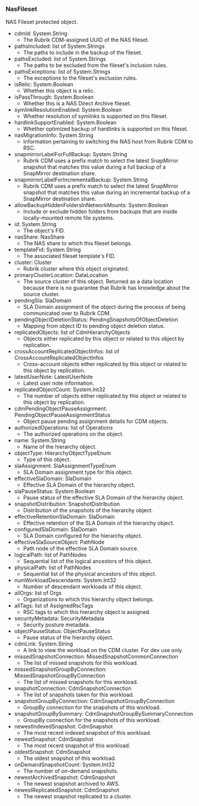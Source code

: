 ### NasFileset
NAS Fileset protected object.

- cdmId: System.String
  - The Rubrik CDM-assigned UUID of the NAS fileset.
- pathsIncluded: list of System.Strings
  - The paths to include in the backup of the fileset.
- pathsExcluded: list of System.Strings
  - The paths to be excluded from the fileset's inclusion rules.
- pathsExceptions: list of System.Strings
  - The exceptions to the fileset's exclusion rules.
- isRelic: System.Boolean
  - Whether this object is a relic.
- isPassThrough: System.Boolean
  - Whether this is a NAS Direct Archive fileset.
- symlinkResolutionEnabled: System.Boolean
  - Whether resolution of symlinks is supported on this fileset.
- hardlinkSupportEnabled: System.Boolean
  - Whether optimized backup of hardlinks is supported on this fileset.
- nasMigrationInfo: System.String
  - Information pertaining to switching the NAS host from Rubrik CDM to RSC.
- snapmirrorLabelForFullBackup: System.String
  - Rubrik CDM uses a prefix match to select the latest SnapMirror snapshot that matches this value during a full backup of a SnapMirror destination share.
- snapmirrorLabelForIncrementalBackup: System.String
  - Rubrik CDM uses a prefix match to select the latest SnapMirror snapshot that matches this value during an incremental backup of a SnapMirror destination share.
- allowBackupHiddenFoldersInNetworkMounts: System.Boolean
  - Include or exclude hidden folders from backups that are inside locally-mounted remote file systems.
- id: System.String
  - The object's FID.
- nasShare: NasShare
  - The NAS share to which this fileset belongs.
- templateFid: System.String
  - The associated fileset template's FID.
- cluster: Cluster
  - Rubrik cluster where this object originated.
- primaryClusterLocation: DataLocation
  - The source cluster of this object. Returned as a data location because there is no guarantee that Rubrik has knowledge about the source cluster.
- pendingSla: SlaDomain
  - SLA Domain assignment of the object during the process of being communicated over to Rubrik CDM.
- pendingObjectDeletionStatus: PendingSnapshotsOfObjectDeletion
  - Mapping from object ID to pending object deletion status.
- replicatedObjects: list of CdmHierarchyObjects
  - Objects either replicated by this object or related to this object by replication.
- crossAccountReplicatedObjectInfos: list of CrossAccountReplicatedObjectInfos
  - Cross-account objects either replicated by this object or related to this object by replication.
- latestUserNote: LatestUserNote
  - Latest user note information.
- replicatedObjectCount: System.Int32
  - The number of objects either replicated by this object or related to this object by replication.
- cdmPendingObjectPauseAssignment: PendingObjectPauseAssignmentStatus
  - Object pause pending assignment details for CDM objects.
- authorizedOperations: list of Operations
  - The authorized operations on the object.
- name: System.String
  - Name of the hierarchy object.
- objectType: HierarchyObjectTypeEnum
  - Type of this object.
- slaAssignment: SlaAssignmentTypeEnum
  - SLA Domain assignment type for this object.
- effectiveSlaDomain: SlaDomain
  - Effective SLA Domain of the hierarchy object.
- slaPauseStatus: System.Boolean
  - Pause status of the effective SLA Domain of the hierarchy object.
- snapshotDistribution: SnapshotDistribution
  - Distribution of the snapshots of the hierarchy object.
- effectiveRetentionSlaDomain: SlaDomain
  - Effective retention of the SLA Domain of the hierarchy object.
- configuredSlaDomain: SlaDomain
  - SLA Domain configured for the hierarchy object.
- effectiveSlaSourceObject: PathNode
  - Path node of the effective SLA Domain source.
- logicalPath: list of PathNodes
  - Sequential list of the logical ancestors of this object.
- physicalPath: list of PathNodes
  - Sequential list of the physical ancestors of this object.
- numWorkloadDescendants: System.Int32
  - Number of descendant workloads of this object.
- allOrgs: list of Orgs
  - Organizations to which this hierarchy object belongs.
- allTags: list of AssignedRscTags
  - RSC tags to which this hierarchy object is assigned.
- securityMetadata: SecurityMetadata
  - Security posture metadata.
- objectPauseStatus: ObjectPauseStatus
  - Pause status of the hierarchy object.
- cdmLink: System.String
  - A link to view the workload on the CDM cluster. For dev use only.
- missedSnapshotConnection: MissedSnapshotCommonConnection
  - The list of missed snapshots for this workload.
- missedSnapshotGroupByConnection: MissedSnapshotGroupByConnection
  - The list of missed snapshots for this workload.
- snapshotConnection: CdmSnapshotConnection
  - The list of snapshots taken for this workload.
- snapshotGroupByConnection: CdmSnapshotGroupByConnection
  - GroupBy connection for the snapshots of this workload.
- snapshotGroupBySummary: CdmSnapshotGroupBySummaryConnection
  - GroupBy connection for the snapshots of this workload.
- newestIndexedSnapshot: CdmSnapshot
  - The most recent indexed snapshot of this workload.
- newestSnapshot: CdmSnapshot
  - The most recent snapshot of this workload.
- oldestSnapshot: CdmSnapshot
  - The oldest snapshot of this workload.
- onDemandSnapshotCount: System.Int32
  - The number of on-demand snapshots.
- newestArchivedSnapshot: CdmSnapshot
  - The newest snapshot archived to AWS.
- newestReplicatedSnapshot: CdmSnapshot
  - The newest snapshot replicated to a cluster.
